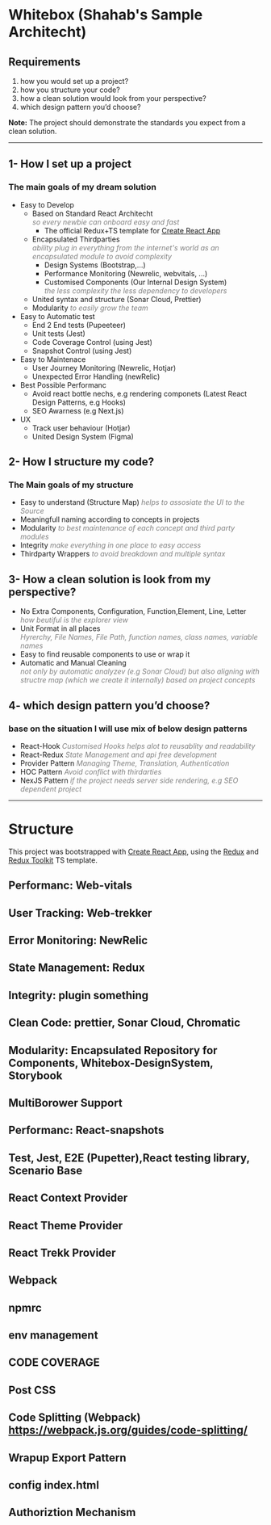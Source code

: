<style>
    em
    {
        color:gray;
    }
</style>

# Whitebox (Shahab's Sample Architecht)



## Requirements
<ol>
    <li>
        how you would set up a project?
    </li>
    <li>how you structure your code?</li>
    <li>how a clean solution would look from your perspective?</li>
    <li>which design pattern you’d choose?</li>
</ol>
<strong>Note:</strong> The project should demonstrate the standards you expect from a clean solution. 
<hr/>

## 1- How I set up a project
### The main goals of my dream solution
<ul>
    <li>Easy to Develop
        <ul>
            <li>
                Based on Standard React Architecht <br><em> so every newbie can onboard easy and fast</em>
                <ul>
                    <li>
                        The official Redux+TS template for <a href="https://github.com/facebook/create-react-app" >Create React App </a>
                    </li>
                </ul>
            </li>
            <li>
                Encapsulated Thirdparties  <br><em>ability plug in everything from the internet's world as an encapsulated module to avoid complexity</em>
                 <ul>
                    <li>
                        Design Systems (Bootstrap,...)
                    </li>
                    <li>
                        Performance Monitoring (Newrelic, webvitals, ...)
                    </li>
                     <li>
                        Customised Components (Our Internal Design System)<br><em>the less complexity the less dependency to developers</em>
                    </li>
                </ul>
            </li>
            <li>
                United syntax and structure (Sonar Cloud, Prettier)
            </li>
            <li>Modularity <em>to easily grow the team</em></li>
        </ul>
    </li>
    <li>Easy to Automatic test
        <ul>
            <li>
                End 2 End tests (Pupeeteer)
            </li>
            <li>
                Unit tests (Jest)
            </li>
            <li>
                Code Coverage Control (using Jest)
            </li>
            <li>
                Snapshot Control (using Jest)
            </li>
        </ul>
    </li>
    <li>Easy to Maintenace
        <ul>
            <li>
                User Journey Monitoring (Newrelic, Hotjar)
            </li>
            <li>
                Unexpected Error Handling (newRelic)
            </li>
        </ul>
    </li>
    <li>Best Possible Performanc
        <ul>
            <li>
                Avoid react bottle nechs, e.g rendering componets (Latest React Design Patterns, e.g Hooks)
            </li>
            <li>
                SEO Awarness (e.g Next.js)
            </li>
        </ul>
    </li>
    <li>UX 
        <ul>
            <li>
                Track user behaviour (Hotjar)
            </li>
            <li>
                United Design System (Figma)
            </li>
        </ul>
    </li>
</ul> 

## 2- How I structure my code?
### The Main goals of my structure
<ul>
    <li>
        Easy to understand (Structure Map) <em>helps to assosiate the UI to the Source</em>
    </li>
    <li>
        Meaningfull naming according to concepts in projects
    </li>
    <li>
        Modularity <em>to best maintenance of each concept and third party modules</em>
    </li>
    <li>
        Integrity  <em>make everything in one place to easy access </em>
    </li>
    <li>
        Thirdparty Wrappers <em>to avoid breakdown and multiple syntax</em>
    </li>
</ul>

## 3- How a clean solution is look from my perspective?
<ul>
    <li>
        No Extra Components, Configuration, Function,Element, Line, Letter
        <br><em>how beutiful is the explorer view</em>
    </li>
     <li>
        Unit Format in all places <br><em> Hyrerchy, File Names, File Path, function names, class names, variable names</em>
    </li>
    <li>
        Easy to find reusable components to use or wrap it
    </li>
    <li>
        Automatic and Manual Cleaning <br><em> not only by automatic analyzev (e.g Sonar Cloud) but also aligning with structre map (which we create it internally) based on project concepts</em>
    </li>
</ul>

## 4- which design pattern you’d choose?
### base on the situation I will use mix of below design patterns
<ul>
    <li>
        React-Hook <em>Customised Hooks helps alot to reusablity and readability </em>
    </li>
    <li>
        React-Redux <em>State Management and api free development</em>
    </li>
    <li>
        Provider Pattern <em>Managing Theme, Translation, Authentication</em>
    </li>
     <li>
        HOC Pattern <em>Avoid conflict with thirdarties</em>
    </li>
    <li>
        NexJS Pattern <em>if the project needs server side rendering, e.g SEO dependent project</em>
    </li>
</ul>
<hr>

# Structure 
This project was bootstrapped with [Create React App](https://github.com/facebook/create-react-app), using the [Redux](https://redux.js.org/) and [Redux Toolkit](https://redux-toolkit.js.org/) TS template.

## Performanc: Web-vitals
## User Tracking: Web-trekker
## Error Monitoring: NewRelic
## State Management: Redux
## Integrity: plugin something
## Clean Code: prettier, Sonar Cloud, Chromatic
## Modularity: Encapsulated Repository for Components, Whitebox-DesignSystem, Storybook
## MultiBorower Support
## Performanc: React-snapshots
## Test, Jest, E2E (Pupetter),React testing library, Scenario Base
## React Context Provider
## React Theme Provider
## React Trekk Provider
## Webpack
## npmrc
## env management
## CODE COVERAGE
## Post CSS
## Code Splitting (Webpack) https://webpack.js.org/guides/code-splitting/
## Wrapup Export Pattern
## config index.html
## Authoriztion Mechanism